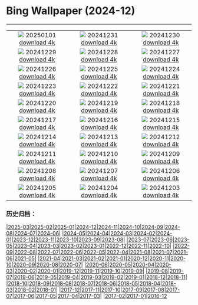 # Bing Wallpaper (2024-12)
**************
| | | |
| :----: | :----: | :----: |
| ![](https://www.bing.com/th?id=OHR.CANYE24_EN-CA5635305751_1920x1080.jpg) 20250101 [download 4k](https://www.bing.com/th?id=OHR.CANYE24_EN-CA5635305751_UHD.jpg) | ![](https://www.bing.com/th?id=OHR.MountFieldNP_EN-CA5418391081_1920x1080.jpg) 20241231 [download 4k](https://www.bing.com/th?id=OHR.MountFieldNP_EN-CA5418391081_UHD.jpg) | ![](https://www.bing.com/th?id=OHR.BorobudurBells_EN-CA5184067886_1920x1080.jpg) 20241230 [download 4k](https://www.bing.com/th?id=OHR.BorobudurBells_EN-CA5184067886_UHD.jpg) |
| ![](https://www.bing.com/th?id=OHR.CoralTurtle_EN-CA4867100726_1920x1080.jpg) 20241229 [download 4k](https://www.bing.com/th?id=OHR.CoralTurtle_EN-CA4867100726_UHD.jpg) | ![](https://www.bing.com/th?id=OHR.LakeBledSnow_EN-CA4421792798_1920x1080.jpg) 20241228 [download 4k](https://www.bing.com/th?id=OHR.LakeBledSnow_EN-CA4421792798_UHD.jpg) | ![](https://www.bing.com/th?id=OHR.BoxingDay24_EN-CA4323476281_1920x1080.jpg) 20241227 [download 4k](https://www.bing.com/th?id=OHR.BoxingDay24_EN-CA4323476281_UHD.jpg) |
| ![](https://www.bing.com/th?id=OHR.Christmas24_EN-CA4696082080_1920x1080.jpg) 20241226 [download 4k](https://www.bing.com/th?id=OHR.Christmas24_EN-CA4696082080_UHD.jpg) | ![](https://www.bing.com/th?id=OHR.SantaSnowglobe_EN-CA4151337834_1920x1080.jpg) 20241225 [download 4k](https://www.bing.com/th?id=OHR.SantaSnowglobe_EN-CA4151337834_UHD.jpg) | ![](https://www.bing.com/th?id=OHR.FestivusCranes_EN-CA3928943615_1920x1080.jpg) 20241224 [download 4k](https://www.bing.com/th?id=OHR.FestivusCranes_EN-CA3928943615_UHD.jpg) |
| ![](https://www.bing.com/th?id=OHR.CrystalPier_EN-CA9816076133_1920x1080.jpg) 20241223 [download 4k](https://www.bing.com/th?id=OHR.CrystalPier_EN-CA9816076133_UHD.jpg) | ![](https://www.bing.com/th?id=OHR.SolsticeHalo_EN-CA3461734834_1920x1080.jpg) 20241222 [download 4k](https://www.bing.com/th?id=OHR.SolsticeHalo_EN-CA3461734834_UHD.jpg) | ![](https://www.bing.com/th?id=OHR.SantaClausVillage_EN-CA0049104166_1920x1080.jpg) 20241221 [download 4k](https://www.bing.com/th?id=OHR.SantaClausVillage_EN-CA0049104166_UHD.jpg) |
| ![](https://www.bing.com/th?id=OHR.SibiuRomania_EN-CA3979703489_1920x1080.jpg) 20241220 [download 4k](https://www.bing.com/th?id=OHR.SibiuRomania_EN-CA3979703489_UHD.jpg) | ![](https://www.bing.com/th?id=OHR.NutcrackerBallet_EN-CA9033194667_1920x1080.jpg) 20241219 [download 4k](https://www.bing.com/th?id=OHR.NutcrackerBallet_EN-CA9033194667_UHD.jpg) | ![](https://www.bing.com/th?id=OHR.ReinefjordenNorway_EN-CA2665608310_1920x1080.jpg) 20241218 [download 4k](https://www.bing.com/th?id=OHR.ReinefjordenNorway_EN-CA2665608310_UHD.jpg) |
| ![](https://www.bing.com/th?id=OHR.SalzburgSnow_EN-CA2222024592_1920x1080.jpg) 20241217 [download 4k](https://www.bing.com/th?id=OHR.SalzburgSnow_EN-CA2222024592_UHD.jpg) | ![](https://www.bing.com/th?id=OHR.MisurinaLake_EN-CA3296922212_1920x1080.jpg) 20241216 [download 4k](https://www.bing.com/th?id=OHR.MisurinaLake_EN-CA3296922212_UHD.jpg) | ![](https://www.bing.com/th?id=OHR.NorthernHawkOwl_EN-CA1011187644_1920x1080.jpg) 20241215 [download 4k](https://www.bing.com/th?id=OHR.NorthernHawkOwl_EN-CA1011187644_UHD.jpg) |
| ![](https://www.bing.com/th?id=OHR.ChristmasBudapest_EN-CA2975655898_1920x1080.jpg) 20241214 [download 4k](https://www.bing.com/th?id=OHR.ChristmasBudapest_EN-CA2975655898_UHD.jpg) | ![](https://www.bing.com/th?id=OHR.WildPoinsettia_EN-CA8337663672_1920x1080.jpg) 20241213 [download 4k](https://www.bing.com/th?id=OHR.WildPoinsettia_EN-CA8337663672_UHD.jpg) | ![](https://www.bing.com/th?id=OHR.DolomitesSky_EN-CA6901623444_1920x1080.jpg) 20241212 [download 4k](https://www.bing.com/th?id=OHR.DolomitesSky_EN-CA6901623444_UHD.jpg) |
| ![](https://www.bing.com/th?id=OHR.CornwallSnow_EN-CA5975265704_1920x1080.jpg) 20241211 [download 4k](https://www.bing.com/th?id=OHR.CornwallSnow_EN-CA5975265704_UHD.jpg) | ![](https://www.bing.com/th?id=OHR.GuanacosChile_EN-CA3340583526_1920x1080.jpg) 20241210 [download 4k](https://www.bing.com/th?id=OHR.GuanacosChile_EN-CA3340583526_UHD.jpg) | ![](https://www.bing.com/th?id=OHR.ReopeningNotreDame_EN-CA2618542485_1920x1080.jpg) 20241209 [download 4k](https://www.bing.com/th?id=OHR.ReopeningNotreDame_EN-CA2618542485_UHD.jpg) |
| ![](https://www.bing.com/th?id=OHR.TorontoWinterSkyline_EN-CA1219816615_1920x1080.jpg) 20241208 [download 4k](https://www.bing.com/th?id=OHR.TorontoWinterSkyline_EN-CA1219816615_UHD.jpg) | ![](https://www.bing.com/th?id=OHR.HelsinkiDusk_EN-CA1340856865_1920x1080.jpg) 20241207 [download 4k](https://www.bing.com/th?id=OHR.HelsinkiDusk_EN-CA1340856865_UHD.jpg) | ![](https://www.bing.com/th?id=OHR.MonoTufa_EN-CA0552920922_1920x1080.jpg) 20241206 [download 4k](https://www.bing.com/th?id=OHR.MonoTufa_EN-CA0552920922_UHD.jpg) |
| ![](https://www.bing.com/th?id=OHR.RhinosKenya_EN-CA9474788665_1920x1080.jpg) 20241205 [download 4k](https://www.bing.com/th?id=OHR.RhinosKenya_EN-CA9474788665_UHD.jpg) | ![](https://www.bing.com/th?id=OHR.JaipurFort_EN-CA4815702615_1920x1080.jpg) 20241204 [download 4k](https://www.bing.com/th?id=OHR.JaipurFort_EN-CA4815702615_UHD.jpg) | ![](https://www.bing.com/th?id=OHR.SnowMoose_EN-CA6422097332_1920x1080.jpg) 20241203 [download 4k](https://www.bing.com/th?id=OHR.SnowMoose_EN-CA6422097332_UHD.jpg) |

### 历史归档：

|[2025-03](/../2025-03/2025-03.md)|[2025-02](/../2025-02/2025-02.md)|[2025-01](/../2025-01/2025-01.md)|[2024-12](/2024-12.md)|[2024-11](/../2024-11/2024-11.md)|[2024-10](/../2024-10/2024-10.md)|[2024-09](/../2024-09/2024-09.md)|[2024-08](/../2024-08/2024-08.md)|[2024-07](/../2024-07/2024-07.md)|[2024-06](/../2024-06/2024-06.md)|
|[2024-05](/../2024-05/2024-05.md)|[2024-04](/../2024-04/2024-04.md)|[2024-03](/../2024-03/2024-03.md)|[2024-02](/../2024-02/2024-02.md)|[2024-01](/../2024-01/2024-01.md)|[2023-12](/../2023-12/2023-12.md)|[2023-11](/../2023-11/2023-11.md)|[2023-10](/../2023-10/2023-10.md)|[2023-09](/../2023-09/2023-09.md)|[2023-08](/../2023-08/2023-08.md)|
|[2023-07](/../2023-07/2023-07.md)|[2023-06](/../2023-06/2023-06.md)|[2023-05](/../2023-05/2023-05.md)|[2023-04](/../2023-04/2023-04.md)|[2023-03](/../2023-03/2023-03.md)|[2023-02](/../2023-02/2023-02.md)|[2023-01](/../2023-01/2023-01.md)|[2022-12](/../2022-12/2022-12.md)|[2022-11](/../2022-11/2022-11.md)|[2022-10](/../2022-10/2022-10.md)|
|[2022-09](/../2022-09/2022-09.md)|[2022-08](/../2022-08/2022-08.md)|[2022-07](/../2022-07/2022-07.md)|[2022-06](/../2022-06/2022-06.md)|[2022-05](/../2022-05/2022-05.md)|[2022-04](/../2022-04/2022-04.md)|[2021-08](/../2021-08/2021-08.md)|[2021-07](/../2021-07/2021-07.md)|[2021-06](/../2021-06/2021-06.md)|[2021-05](/../2021-05/2021-05.md)|
|[2021-04](/../2021-04/2021-04.md)|[2021-03](/../2021-03/2021-03.md)|[2021-02](/../2021-02/2021-02.md)|[2021-01](/../2021-01/2021-01.md)|[2020-12](/../2020-12/2020-12.md)|[2020-11](/../2020-11/2020-11.md)|[2020-10](/../2020-10/2020-10.md)|[2020-09](/../2020-09/2020-09.md)|[2020-08](/../2020-08/2020-08.md)|[2020-07](/../2020-07/2020-07.md)|
|[2020-06](/../2020-06/2020-06.md)|[2020-05](/../2020-05/2020-05.md)|[2020-04](/../2020-04/2020-04.md)|[2020-03](/../2020-03/2020-03.md)|[2020-02](/../2020-02/2020-02.md)|[2020-01](/../2020-01/2020-01.md)|[2019-12](/../2019-12/2019-12.md)|[2019-11](/../2019-11/2019-11.md)|[2019-10](/../2019-10/2019-10.md)|[2019-09](/../2019-09/2019-09.md)|
|[2019-08](/../2019-08/2019-08.md)|[2019-07](/../2019-07/2019-07.md)|[2019-06](/../2019-06/2019-06.md)|[2019-05](/../2019-05/2019-05.md)|[2019-04](/../2019-04/2019-04.md)|[2019-03](/../2019-03/2019-03.md)|[2019-02](/../2019-02/2019-02.md)|[2019-01](/../2019-01/2019-01.md)|[2018-12](/../2018-12/2018-12.md)|[2018-11](/../2018-11/2018-11.md)|
|[2018-10](/../2018-10/2018-10.md)|[2018-09](/../2018-09/2018-09.md)|[2018-08](/../2018-08/2018-08.md)|[2018-07](/../2018-07/2018-07.md)|[2018-06](/../2018-06/2018-06.md)|[2018-05](/../2018-05/2018-05.md)|[2018-04](/../2018-04/2018-04.md)|[2018-03](/../2018-03/2018-03.md)|[2018-02](/../2018-02/2018-02.md)|[2018-01](/../2018-01/2018-01.md)|
|[2017-12](/../2017-12/2017-12.md)|[2017-11](/../2017-11/2017-11.md)|[2017-10](/../2017-10/2017-10.md)|[2017-09](/../2017-09/2017-09.md)|[2017-08](/../2017-08/2017-08.md)|[2017-07](/../2017-07/2017-07.md)|[2017-06](/../2017-06/2017-06.md)|[2017-05](/../2017-05/2017-05.md)|[2017-04](/../2017-04/2017-04.md)|[2017-03](/../2017-03/2017-03.md)|
|[2017-02](/../2017-02/2017-02.md)|[2017-01](/../2017-01/2017-01.md)|[2016-12](/../2016-12/2016-12.md)